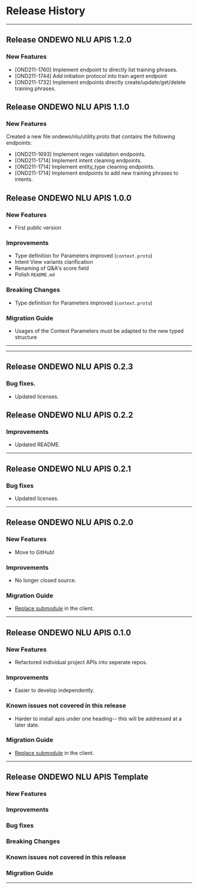 # Release History
*****************

## Release ONDEWO NLU APIS 1.2.0

### New Features
 * [OND211-1760] Implement endpoint to directly list training phrases.
 * [OND211-1744] Add initiation protocol into train agent endpoint
 * [OND211-1732] Implement endpoints directly create/update/get/delete training phrases.


## Release ONDEWO NLU APIS 1.1.0

### New Features
 Created a new file ondewo/nlu/utility.proto that contains the following endpoints:
 * [OND211-1693] Implement regex validation endpoints.
 * [OND211-1714] Implement intent cleaning endpoints.
 * [OND211-1714] Implement entity_type cleaning endpoints.
 * [OND211-1714] Implement endpoints to add new training phrases to intents.


## Release ONDEWO NLU APIS 1.0.0

### New Features
 * First public version

### Improvements
 * Type definition for Parameters improved (`context.proto`)
 * Intent View variants clarification
 * Renaming of Q&A's score field
 * Polish `README.md`

### Breaking Changes
 * Type definition for Parameters improved (`context.proto`)

### Migration Guide
 * Usages of the Context Parameters must be adapted to the new typed structure

*****************

*****************

## Release ONDEWO NLU APIS 0.2.3

### Bug fixes.
* Updated licenses.

## Release ONDEWO NLU APIS 0.2.2

### Improvements
* Updated README.

*****************
## Release ONDEWO NLU APIS 0.2.1

### Bug fixes
* Updated licenses.

*****************
## Release ONDEWO NLU APIS 0.2.0

### New Features
* Move to GitHub!

### Improvements
* No longer closed source.

### Migration Guide
* [Replace submodule](https://stackoverflow.com/a/1260982/7756727) in the client.

*****************

## Release ONDEWO NLU APIS 0.1.0

### New Features
* Refactored individual project APIs into seperate repos.

### Improvements
* Easier to develop independently.

### Known issues not covered in this release
* Harder to install apis under one heading-- this will be addressed at a later date.

### Migration Guide
* [Replace submodule](https://stackoverflow.com/a/1260982/7756727) in the client.

*****************

## Release ONDEWO NLU APIS Template

### New Features

### Improvements

### Bug fixes

### Breaking Changes

### Known issues not covered in this release

### Migration Guide

*****************
